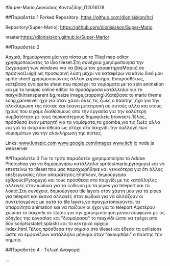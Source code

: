 #Super-Mario,Διονύσιος,Κοντοζίδης,Π2016178

##Παραδοτέο 1
Forked Repository: https://github.com/dionisiskon/hci

Repository(Super-Mario): https://github.com/dionisiskon/Super-Mario 

master:https://dionisiskon.github.io/Super-Mario/

##Παραδοτέο 2

Αρχικά, δημιούργησα μία νέα πίστα με το Tiled map editor χρησιμοποιώντας το ίδιο tileset.Στη συνέχεια χρησιμοποίησα την ζωγραφική των windows για να βάψω τον χαρακτήρα(Μάριο) σε πράσινο(Luigi) ως προσωρινή λύση μέχρι να καταφέρω να κάνω δικό μου sprite sheet χρησιμοποιώντας άλλον χαρακτήρα. Επιπροσθέτως, κατέβασα ένα sprite sheet που περιέχει τα νομίσματα με το spin animation και με το lunapic online editor το προσάρμοσα κατάλληλα για το παιχνίδι(transparent bg,resize image,cropping).Κατέβασα το mario theme song,gameover ήχο για όταν χάνει όλες τις ζωές ο παίκτης ,ήχο για την ολοκλήρωση της πίστας και έκανα μετατροπή σε αυτούς αλλα και στους ήχους που είχαμε διαθέσιμους απο την εργασία για την καλύτερη συμβατότητα με τους περισσότερους δημοφιλείς browsers.Τέλος, πρόσθεσα έναν μετρητή για τα νομίσματα,τα goomba,για τις ζωές αλλα και για τα σκόρ και έθεσα ως στόχο στο παιχνίδι την συλλογή των νομισμάτων για την ολοκλήρωση της πίστας.

Links: www.lunapic.com
       www.google.com/images
       www.itch.io
       node js webserver


##Παραδοτέο 3
Για το τρίτο παραδοτέο χρησιμοποίησα το Adobe Photoshop για να δημιουργήσω κατάλληλα sprites(mario,pyroguys) και να επεκτείνω το tileset που μας παραχωρήθηκε και γενικότερα για ότι άλλες επεξεργασίες ήταν απαραίτητες.Επιπλέον, δημιούργησα εχθρούς(Pyroguys) και τους πρόσθεσα στο παιχνίδι με τις κατάλληλες αλλαγές στον κώδικα για τα collision με τα pipes για teleport και τα λοιπά.Στη συνέχεια, δημιούργησα tile layers στον χάρτη μου για τα pipes για teleport και έκανα αλλαγές στον κώδικα για να αλλάζουν οι συντεταγμένες με αυτά τα tile layers,να πραγματοποιούνται τα απαραίτητα animation και να παίζουν οι ήχοι για το teleport.Αφετέρου χώρισα το παιχνίδι σε states για την χρησιμοποίηση μενου σύμφωνα με τις οδηγίες της εργασίας και "διαμοίρασα" το παιχνίδι ώστε να τρέχει απο δύο scripts(state1,splash) και το κεντρικό αρχείο index.html.Τέλος,πρόσθεσα την σημαία στο tileset και έθεσα τα collisions ώστε να εμφανίζουν κατάλληλο μήνυμα όταν "ακουμπάει" ο παίκτης την σημαία.

##Παραδοτέο 4 - Tελική Αναφορά

...
